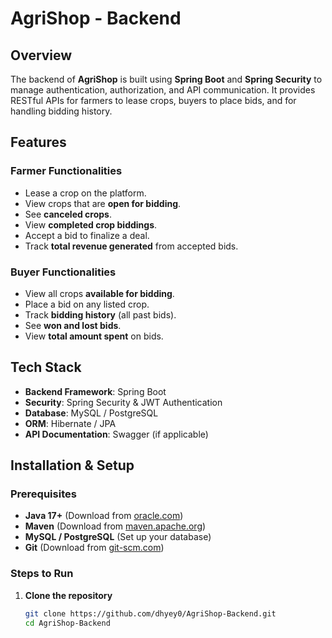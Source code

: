 # AgriShop - Backend  

## Overview  
The backend of **AgriShop** is built using **Spring Boot** and **Spring Security** to manage authentication, authorization, and API communication. It provides RESTful APIs for farmers to lease crops, buyers to place bids, and for handling bidding history.  

## Features  

### **Farmer Functionalities**  
- Lease a crop on the platform.  
- View crops that are **open for bidding**.  
- See **canceled crops**.  
- View **completed crop biddings**.  
- Accept a bid to finalize a deal.  
- Track **total revenue generated** from accepted bids.  

### **Buyer Functionalities**  
- View all crops **available for bidding**.  
- Place a bid on any listed crop.  
- Track **bidding history** (all past bids).  
- See **won and lost bids**.  
- View **total amount spent** on bids.  

## Tech Stack  
- **Backend Framework**: Spring Boot  
- **Security**: Spring Security & JWT Authentication  
- **Database**: MySQL / PostgreSQL  
- **ORM**: Hibernate / JPA  
- **API Documentation**: Swagger (if applicable)  

## Installation & Setup  

### **Prerequisites**  
- **Java 17+** (Download from [oracle.com](https://www.oracle.com/java/technologies/javase-jdk17-downloads.html))  
- **Maven** (Download from [maven.apache.org](https://maven.apache.org/download.cgi))  
- **MySQL / PostgreSQL** (Set up your database)  
- **Git** (Download from [git-scm.com](https://git-scm.com/))  

### **Steps to Run**  

1. **Clone the repository**  
   ```bash
   git clone https://github.com/dhyey0/AgriShop-Backend.git
   cd AgriShop-Backend
